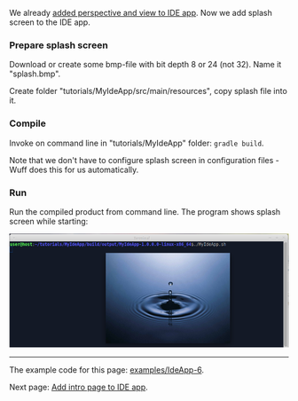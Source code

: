 We already [added perspective and view to IDE app](Add-perspective-and-view-to-IDE-app). Now we add splash screen to the IDE app.

### Prepare splash screen

Download or create some bmp-file with bit depth 8 or 24 (not 32). Name it "splash.bmp".

Create folder "tutorials/MyIdeApp/src/main/resources", copy splash file into it.

### Compile

Invoke on command line in "tutorials/MyIdeApp" folder: `gradle build`.

Note that we don't have to configure splash screen in configuration files - Wuff does this for us automatically.

### Run

Run the compiled product from command line. The program shows splash screen while starting:

![IdeApp-6-run-1](images/IdeApp-6-run-1.png)

---

The example code for this page: [examples/IdeApp-6](../tree/master/examples/IdeApp-6).

Next page: [Add intro page to IDE app](Add-intro-page-to-IDE-app).